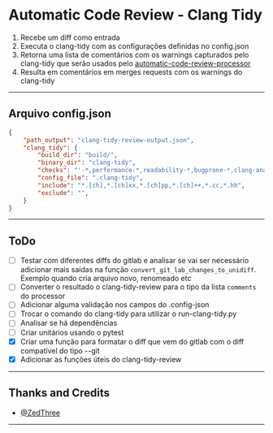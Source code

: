 # Automatic Code Review - Clang Tidy
1. Recebe um diff como entrada
2. Executa o clang-tidy com as configurações definidas no config.json
3. Retorna uma lista de comentários com os warnings capturados pelo clang-tidy que serão usados pelo [automatic-code-review-processor](https://github.com/automatic-code-review/automatic-code-review-processor)
4. Resulta em comentários em merges requests com os warnings do clang-tidy

---

## Arquivo config.json
```json
{
    "path_output": "clang-tidy-review-output.json",
    "clang_tidy": {
        "build_dir": "build/",
        "binary_dir": "clang-tidy",
        "checks": "'-*,performance-*,readability-*,bugprone-*,clang-analyzer-*,cppcoreguidelines-*,mpi-*,misc-*'",
        "config_file": ".clang-tidy",
        "include": "*.[ch],*.[ch]xx,*.[ch]pp,*.[ch]++,*.cc,*.hh",
        "exclude": "",
    }
}
```

--- 

## ToDo 
- [ ] Testar com diferentes diffs do gitlab e analisar se vai ser necessário adicionar mais saídas na função `convert_git_lab_changes_to_unidiff`. Exemplo quando cria arquivo novo, renomeado etc
- [ ] Converter o resultado o clang-tidy-review para o tipo da lista `comments` do processor
- [ ] Adicionar alguma validação nos campos do .config-json
- [ ] Trocar o comando do clang-tidy para utilizar o run-clang-tidy.py
- [ ] Analisar se há dependências 
- [ ] Criar unitários usando o pytest
- [X] Criar uma função para formatar o diff que vem do gitlab com o diff compatível do tipo --git
- [X] Adicionar as funções úteis do clang-tidy-review

---

## Thanks and Credits
- [@ZedThree](https://github.com/ZedThree)

---

